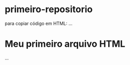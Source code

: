 # primeiro-repositorio

para copiar código em HTML:
...
<html>
  <h1>Meu primeiro arquivo HTML</h1>
</html>
...
